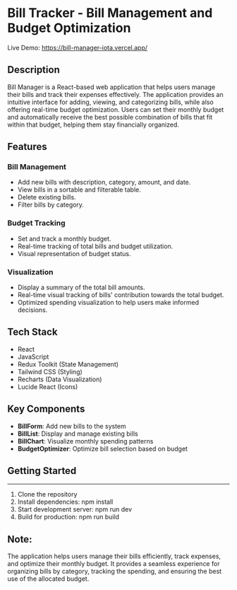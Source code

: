# Bill Tracker - Bill Management and Budget Optimization

Live Demo: https://bill-manager-iota.vercel.app/


## Description
Bill Manager is a React-based web application that helps users manage their bills and track their expenses effectively. The application provides an intuitive interface for adding, viewing, and categorizing bills, while also offering real-time budget optimization. Users can set their monthly budget and automatically receive the best possible combination of bills that fit within that budget, helping them stay financially organized.

## Features

### Bill Management
- Add new bills with description, category, amount, and date.
- View bills in a sortable and filterable table.
- Delete existing bills.
- Filter bills by category.

### Budget Tracking
- Set and track a monthly budget.
- Real-time tracking of total bills and budget utilization.
- Visual representation of budget status.

### Visualization
- Display a summary of the total bill amounts.
- Real-time visual tracking of bills' contribution towards the total budget.
- Optimized spending visualization to help users make informed decisions.

## Tech Stack
- React
- JavaScript
- Redux Toolkit (State Management)
- Tailwind CSS (Styling)
- Recharts (Data Visualization)
- Lucide React (Icons)

## Key Components
- **BillForm**: Add new bills to the system
- **BillList**: Display and manage existing bills
- **BillChart**: Visualize monthly spending patterns
- **BudgetOptimizer**: Optimize bill selection based on budget

## Getting Started
---------------
1. Clone the repository
2. Install dependencies: npm install
3. Start development server: npm run dev
4. Build for production: npm run build


Note:
-----
The application helps users manage their bills efficiently, track expenses, and optimize their monthly budget. It provides a seamless experience for organizing bills by category, tracking the spending, and ensuring the best use of the allocated budget.
